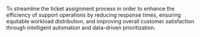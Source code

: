 To streamline the ticket assignment process in order to enhance the efficiency of support operations by reducing response times, ensuring equitable workload distribution, and improving overall customer satisfaction through intelligent automation and data-driven prioritization.
